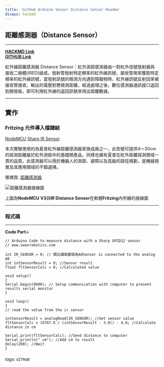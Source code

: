 ```yaml
---
title: 'GitHub Arduino Sensor Distance Sensor Readme'
disqus: hackmd
---
```


## 距離感測器（Distance Sensor）
---

[**HACKMD Link**](https://hackmd.io/@J-T-LEE/Distance-Sensor)    
[**GITHUB Link**](https://github.com/bmpsst511/Arduino_Wireless_Sensors/tree/master/IR%20Distance%20Sensor) 

紅外線距離感測器 Distance Sensor：紅外測距感測器由一對紅外信號發射器與接收二極體(IRED)組成，發射管發射特定頻率的紅外線訊號，接收管用來獲取特定頻率的紅外線訊號，當發射訊號的檢測方向遇到障礙物時，紅外線訊號反射回來被接收管接收，輸出的電壓對應檢測距離，經過處理之後，數位感測器通訊接口返回到開發板，即可利用紅外線的返回訊號來得出距離數據。


---
實作
---

### Fritzing 元件導入檔鏈結
[NodeMCU](https://github.com/roman-minyaylov/nodemcu-v3-fritzing)
[Sharp IR Sensor](https://fritzing.org/projects/gp2y0a21yk0f)

本次實驗使用的為夏普紅外線距離感測器家族成員之一，此型號可提供4～30cm的探測距離屬於紅外測距中的基礎類產品，同樣也擁有夏普在紅外距離探測領域一貫的品質。此感測器可以用於機器人的測距、避障以及高級的路徑規劃，是機器視覺及其應用領域的不錯選擇。    

哪裡買:
[距離感測器](http://riobotics-test.weebly.com/sharp-gp2d120.html)    

![距離感測器接線圖](https://i.imgur.com/nBla2yw.png)



上圖為**NodeMCU V3**與**IR Distance Sensor**在軟體**Fritzing**內所繪的接線圖

---
### 程式碼
---

**Code Part**↓
```clike=
// Arduino Code to measure distance with a Sharp GP2D12 sensor
// www.swanrobotics.com

int IR_SENSOR = 0; // 類比讀取腳設為A0Sensor is connected to the analog A0
int intSensorResult = 0; //Sensor result
float fltSensorCalc = 0; //Calculated value

void setup()
{
Serial.begin(9600); // Setup communication with computer to present results serial monitor
}

void loop()
{
// read the value from the ir sensor

intSensorResult = analogRead(IR_SENSOR); //Get sensor value
fltSensorCalc = (6787.0 / (intSensorResult - 3.0)) - 4.0; //Calculate distance in cm

Serial.print(fltSensorCalc); //Send distance to computer
Serial.println(" cm"); //Add cm to result
delay(200); //Wait
}
```




###### tags: `GITHUB`
